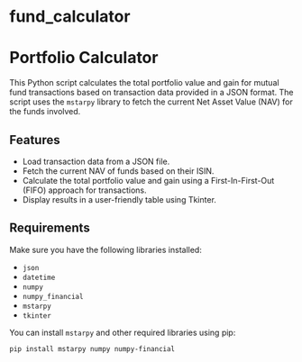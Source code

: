 # fund_calculator
# Portfolio Calculator

This Python script calculates the total portfolio value and gain for mutual fund transactions based on transaction data provided in a JSON format. The script uses the `mstarpy` library to fetch the current Net Asset Value (NAV) for the funds involved.

## Features

- Load transaction data from a JSON file.
- Fetch the current NAV of funds based on their ISIN.
- Calculate the total portfolio value and gain using a First-In-First-Out (FIFO) approach for transactions.
- Display results in a user-friendly table using Tkinter.

## Requirements

Make sure you have the following libraries installed:

- `json`
- `datetime`
- `numpy`
- `numpy_financial`
- `mstarpy`
- `tkinter`

You can install `mstarpy` and other required libraries using pip:

```bash
pip install mstarpy numpy numpy-financial
